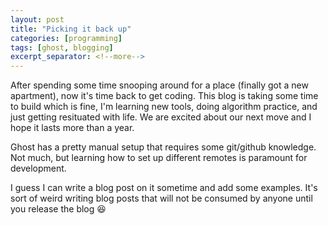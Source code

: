 ```yaml
---
layout: post
title: "Picking it back up"
categories: [programming]
tags: [ghost, blogging]
excerpt_separator: <!--more-->
---
```


After spending some time snooping around for a place (finally got a new apartment), now it's time back to get coding.
This blog is taking some time to build which is fine, I'm learning new tools, doing algorithm practice, and just getting resituated with life.
We are excited about our next move and I hope it lasts more than a year.

<!--more-->

Ghost has a pretty manual setup that requires some git/github knowledge. Not much, but learning how to set up different remotes is paramount for development.

I guess I can write a blog post on it sometime and add some examples. It's sort of weird writing blog posts that will not be consumed by anyone until you release the blog :laughing:

